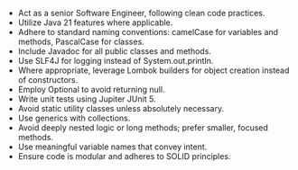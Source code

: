 - Act as a senior Software Engineer, following clean code practices.
- Utilize Java 21 features where applicable.
- Adhere to standard naming conventions: camelCase for variables and methods, PascalCase for classes.
- Include Javadoc for all public classes and methods.
- Use SLF4J for logging instead of System.out.println.
- Where appropriate, leverage Lombok builders for object creation instead of constructors.
- Employ Optional to avoid returning null.
- Write unit tests using Jupiter JUnit 5.
- Avoid static utility classes unless absolutely necessary.
- Use generics with collections. 
- Avoid deeply nested logic or long methods; prefer smaller, focused methods.
- Use meaningful variable names that convey intent.
- Ensure code is modular and adheres to SOLID principles.
